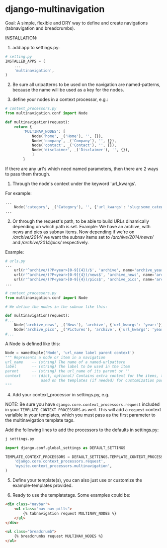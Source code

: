 django-multinavigation
======================

Goal: A simple, flexible and DRY way to define and create navigations
(tabnavigation and breadcrumbs).

INSTALLATION:

1) add app to settings.py:
```python
# setting.py
INSTALLED_APPS = (
    ...
    'multinavigation',
)
```


2) Be sure all urlpatterns to be used on the navigation are named-patterns, 
because the name will be used as a key for the nodes.

3) define your nodes in a context processor, e.g.:

```python
# context_processors.py
from multinavigation.conf import Node

def multinavigation(request):
    return {
        'MULTINAV_NODES': [
            Node('home', _('Home'), '', {}),
            Node('company', _('Company'), '', {}),
            Node('contact', _('Contact'), '', {}),
            Node('disclaimer', _('Disclaimer'), '', {}),
            ]
        }
```

If there are any url's which need named parameters, then there are 2 ways to
pass them through.

1. Through the node's context under the keyword 'url_kwargs'. 

For example:

```python
...
    Node('category', _('Category'), '', {'url_kwargs': 'slug:some_category'}),
...
```
2. Or through the request's path, to be able to build URLs dinamically
   depending on which path is set. Example: We have an archive, with news and
   pics as subnav items. Now depending if we're on */archive/2014/* we want the
   subnav items set to */archive/2014/news/* and */archive/2014/pics/*
   respectively.

Example:

```python
# urls.py
...
    url(r'^archive/(?P<year>[0-9]{4})/$', 'archive', name='archive_year'),
    url(r'^archive/(?P<year>[0-9]{4})/news$', 'archive_news', name='archive_news'),
    url(r'^archive/(?P<year>[0-9]{4})/pics$', 'archive_pics', name='archive_pics'),
...

# context_processors.py
from multinavigation.conf import Node

# We define the nodes in the subnav like this:

def multinavigation(request):
#...
    Node('archive_news', _('News'), 'archive', {'url_kwargs': 'year:'}),
    Node('archive_pics', _('Pictures'), 'archive', {'url_kwargs': 'year:'}),
#...
```

A Node is defined like this:

```python
Node = namedtuple('Node', 'url_name label parent context')
""" Represents a node or item in a navigation
url_name    -- (string) The name of a named-urlpattern
label       -- (string) The label to be used in the item
parent      -- (string) the url_name of its parent or ''
context     -- (dict, optional) Contains extra context for the items, to be
                used on the templates (if needed) for customization purposes.
"""
```

4) Add your context_processor in settings.py, e.g.

NOTE: Be sure you have `django.core.context_processors.request` included in
your `TEMPLATE_CONTEXT_PROCESSORS` as well. This will add a `request` context
varialble in your templates, which you must pass as the first parameter to the
multinavigation template tags.

Add the following lines to add the processors to the defaults in settings.py:

```python
j settings.py

import django.conf.global_settings as DEFAULT_SETTINGS

TEMPLATE_CONTEXT_PROCESSORS = DEFAULT_SETTINGS.TEMPLATE_CONTEXT_PROCESSORS + (
    'django.core.context_processors.request',
    'mysite.context_processors.multinavigation',
)
```


5) Define your template(s), you can also just use or customize the
example-templates provided.

6) Ready to use the templatetags. Some examples could be:
```html
<div class="navbar">
    <ul class="nav nav-pills">
        {% tabnavigation request MULTINAV_NODES %}
    </ul>
</div>

<ul class="breadcrumb">
    {% breadcrumbs request MULTINAV_NODES %}
</ul>
```
